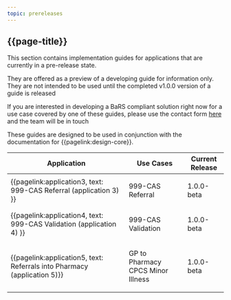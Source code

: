 ```yaml
---
topic: prereleases
---
```


## {{page-title}}

This section contains implementation guides for applications that are currently in a pre-release state.

They are offered as a preview of a developing guide for information only. They are not intended to be used until the completed v1.0.0 version of a guide is released<p> If you are interested in developing a BaRS compliant solution right now for a use case covered by one of these guides, please use the contact form <a href="https://digital.nhs.uk/services/booking-and-referral-standard/enquiry-form" target="_blank">here</a> and the team will be in touch

These guides are designed to be used in conjunction with the documentation for {{pagelink:design-core}}.

| Application                                                                 |  Use Cases                                                     | Current Release |
| ----------------------------------------------------------------------------|--------------------------------------------------------------- | --------------- |
| {{pagelink:application3, text: 999-CAS Referral (application 3)  }} | <p>999-CAS Referral<br> | 1.0.0-beta     |
| {{pagelink:application4, text: 999-CAS Validation (application 4)  }} | <p>999-CAS Validation<br> | 1.0.0-beta     |
| {{pagelink:application5, text: Referrals into Pharmacy (application 5)}}      | <p>GP to Pharmacy CPCS Minor Illness<br> | 1.0.0-beta     |
